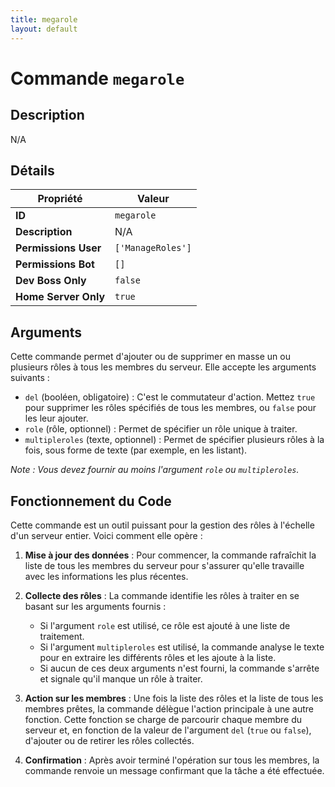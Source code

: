 ```yaml
---
title: megarole
layout: default
---
```


# Commande `megarole`

## Description

N/A

## Détails

| Propriété | Valeur |
| --- | --- |
| **ID** | `megarole` |
| **Description** | N/A |
| **Permissions User** | `['ManageRoles']` |
| **Permissions Bot** | `[]` |
| **Dev Boss Only** | `false` |
| **Home Server Only** | `true` |

## Arguments

Cette commande permet d'ajouter ou de supprimer en masse un ou plusieurs rôles à tous les membres du serveur. Elle accepte les arguments suivants :

-   `del` (booléen, obligatoire) : C'est le commutateur d'action. Mettez `true` pour supprimer les rôles spécifiés de tous les membres, ou `false` pour les leur ajouter.
-   `role` (rôle, optionnel) : Permet de spécifier un rôle unique à traiter.
-   `multipleroles` (texte, optionnel) : Permet de spécifier plusieurs rôles à la fois, sous forme de texte (par exemple, en les listant).

*Note : Vous devez fournir au moins l'argument `role` ou `multipleroles`.*

## Fonctionnement du Code

Cette commande est un outil puissant pour la gestion des rôles à l'échelle d'un serveur entier. Voici comment elle opère :

1.  **Mise à jour des données** : Pour commencer, la commande rafraîchit la liste de tous les membres du serveur pour s'assurer qu'elle travaille avec les informations les plus récentes.

2.  **Collecte des rôles** : La commande identifie les rôles à traiter en se basant sur les arguments fournis :
    -   Si l'argument `role` est utilisé, ce rôle est ajouté à une liste de traitement.
    -   Si l'argument `multipleroles` est utilisé, la commande analyse le texte pour en extraire les différents rôles et les ajoute à la liste.
    -   Si aucun de ces deux arguments n'est fourni, la commande s'arrête et signale qu'il manque un rôle à traiter.

3.  **Action sur les membres** : Une fois la liste des rôles et la liste de tous les membres prêtes, la commande délègue l'action principale à une autre fonction. Cette fonction se charge de parcourir chaque membre du serveur et, en fonction de la valeur de l'argument `del` (`true` ou `false`), d'ajouter ou de retirer les rôles collectés.

4.  **Confirmation** : Après avoir terminé l'opération sur tous les membres, la commande renvoie un message confirmant que la tâche a été effectuée.
